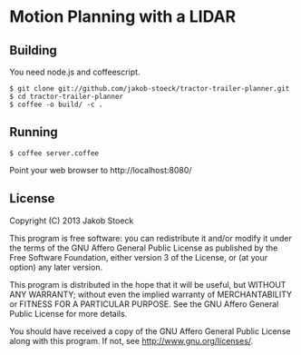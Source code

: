 # Motion Planning with a LIDAR

## Building

You need node.js and coffeescript.

```
$ git clone git://github.com/jakob-stoeck/tractor-trailer-planner.git
$ cd tractor-trailer-planner
$ coffee -o build/ -c .
```

## Running

```
$ coffee server.coffee
```

Point your web browser to http://localhost:8080/

## License

Copyright (C) 2013  Jakob Stoeck

This program is free software: you can redistribute it and/or modify
it under the terms of the GNU Affero General Public License as
published by the Free Software Foundation, either version 3 of the
License, or (at your option) any later version.

This program is distributed in the hope that it will be useful,
but WITHOUT ANY WARRANTY; without even the implied warranty of
MERCHANTABILITY or FITNESS FOR A PARTICULAR PURPOSE.  See the
GNU Affero General Public License for more details.

You should have received a copy of the GNU Affero General Public License
along with this program.  If not, see <http://www.gnu.org/licenses/>.

